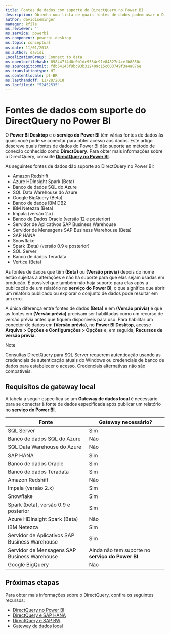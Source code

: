 ```yaml
---
title: Fontes de dados com suporte do DirectQuery no Power BI
description: Obtenha uma lista de quais fontes de dados podem usar o DirectQuery.
author: davidiseminger
manager: kfile
ms.reviewer: ''
ms.service: powerbi
ms.component: powerbi-desktop
ms.topic: conceptual
ms.date: 11/01/2018
ms.author: davidi
LocalizationGroup: Connect to data
ms.openlocfilehash: 098447f4d0c0b1dc9534c91e84827c4cefb8850c
ms.sourcegitcommit: fdb54145f9bc93b312409c15c603749f3a4a876e
ms.translationtype: HT
ms.contentlocale: pt-BR
ms.lasthandoff: 11/28/2018
ms.locfileid: "52452535"
---
```

# <a name="data-sources-supported-by-directquery-in-power-bi"></a>Fontes de dados com suporte do DirectQuery no Power BI
O **Power BI Desktop** e o **serviço do Power BI** têm várias fontes de dados às quais você pode se conectar para obter acesso aos dados. Este artigo descreve quais fontes de dados do Power BI dão suporte ao método de conexão conhecido como **DirectQuery**. Para obter mais informações sobre o DirectQuery, consulte [**DirectQuery no Power BI**](desktop-directquery-about.md).

As seguintes fontes de dados dão suporte ao DirectQuery no Power BI:

* Amazon Redshift
* Azure HDInsight Spark (Beta)
* Banco de dados SQL do Azure
* SQL Data Warehouse do Azure
* Google BigQuery (Beta)
* Banco de dados IBM DB2
* IBM Netezza (Beta)
* Impala (versão 2.x)
* Banco de Dados Oracle (versão 12 e posterior)
* Servidor de Aplicativos SAP Business Warehouse
* Servidor de Mensagens SAP Business Warehouse (Beta)
* SAP HANA
* Snowflake
* Spark (Beta) (versão 0.9 e posterior)
* SQL Server
* Banco de dados Teradata
* Vertica (Beta)

As fontes de dados que têm **(Beta)** ou **(Versão prévia)** depois do nome estão sujeitas a alterações e não há suporte para que elas sejam usadas em produção. É possível que também não haja suporte para elas após a publicação de um relatório no **serviço do Power BI**, o que significa que abrir um relatório publicado ou explorar o conjunto de dados pode resultar em um erro.

A única diferença entre fontes de dados **(Beta)** e em **(Versão prévia)** é que as fontes em **(Versão prévia)** precisam ser habilitadas como um recurso de versão prévia antes que fiquem disponíveis para uso. Para habilitar um conector de dados em **(Versão prévia)**, no **Power BI Desktop**, acesse **Arquivo > Opções e Configurações > Opções** e, em seguida, **Recursos de versão prévia**.

> [!NOTE]
> Consultas DirectQuery para SQL Server requerem autenticação usando as credenciais de autenticação atuais do Windows ou credenciais de banco de dados para estabelecer o acesso. Credenciais alternativas não são compatíveis.
>

## <a name="on-premises-gateway-requirements"></a>Requisitos de gateway local
A tabela a seguir especifica se um **Gateway de dados local** é necessário para se conectar à fonte de dados especificada após publicar um relatório no **serviço do Power BI**.

| Fonte | Gateway necessário? |
| --- | --- |
| SQL Server |Sim |
| Banco de dados SQL do Azure |Não |
| SQL Data Warehouse do Azure |Não |
| SAP HANA |Sim |
| Banco de dados Oracle |Sim |
| Banco de dados Teradata |Sim |
| Amazon Redshift |Não |
| Impala (versão 2.x) |Sim |
| Snowflake |Sim |
| Spark (beta), versão 0.9 e posterior |Sim |
| Azure HDInsight Spark (Beta) |Não |
| IBM Netezza |Sim |
| Servidor de Aplicativos SAP Business Warehouse |Sim |
| Servidor de Mensagens SAP Business Warehouse |Ainda não tem suporte no **serviço do Power BI** |
| Google BigQuery |Não |


## <a name="next-steps"></a>Próximas etapas
Para obter mais informações sobre o DirectQuery, confira os seguintes recursos:

* [DirectQuery no Power BI](desktop-directquery-about.md)
* [DirectQuery e SAP HANA](desktop-directquery-sap-hana.md)
* [DirectQuery e SAP BW](desktop-directquery-sap-bw.md)
* [Gateway de dados local](service-gateway-onprem.md)

